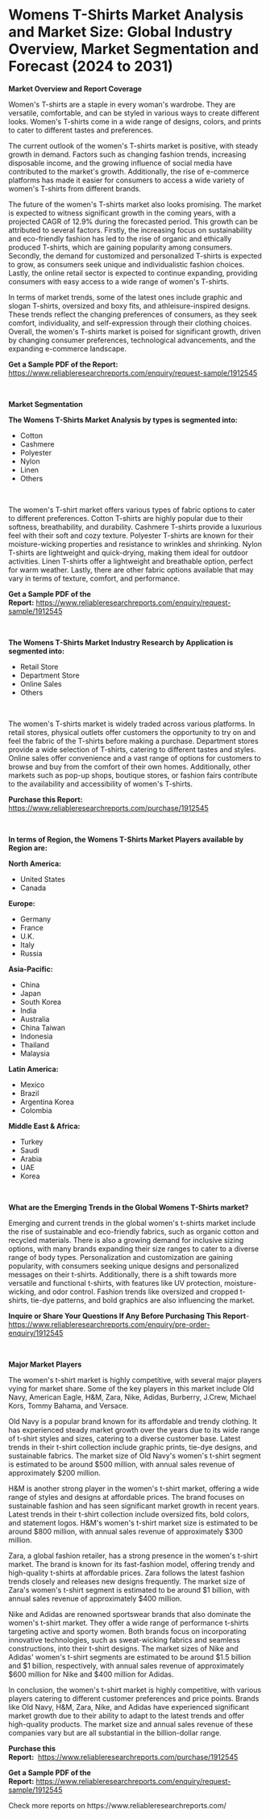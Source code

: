 <p><h1>Womens T-Shirts Market Analysis and Market Size: Global Industry Overview, Market Segmentation and Forecast (2024 to 2031)</h1></p><p><strong>Market Overview and Report Coverage</strong></p>
<p><p>Women's T-shirts are a staple in every woman's wardrobe. They are versatile, comfortable, and can be styled in various ways to create different looks. Women's T-shirts come in a wide range of designs, colors, and prints to cater to different tastes and preferences.</p><p>The current outlook of the women's T-shirts market is positive, with steady growth in demand. Factors such as changing fashion trends, increasing disposable income, and the growing influence of social media have contributed to the market's growth. Additionally, the rise of e-commerce platforms has made it easier for consumers to access a wide variety of women's T-shirts from different brands.</p><p>The future of the women's T-shirts market also looks promising. The market is expected to witness significant growth in the coming years, with a projected CAGR of 12.9% during the forecasted period. This growth can be attributed to several factors. Firstly, the increasing focus on sustainability and eco-friendly fashion has led to the rise of organic and ethically produced T-shirts, which are gaining popularity among consumers. Secondly, the demand for customized and personalized T-shirts is expected to grow, as consumers seek unique and individualistic fashion choices. Lastly, the online retail sector is expected to continue expanding, providing consumers with easy access to a wide range of women's T-shirts.</p><p>In terms of market trends, some of the latest ones include graphic and slogan T-shirts, oversized and boxy fits, and athleisure-inspired designs. These trends reflect the changing preferences of consumers, as they seek comfort, individuality, and self-expression through their clothing choices. Overall, the women's T-shirts market is poised for significant growth, driven by changing consumer preferences, technological advancements, and the expanding e-commerce landscape.</p></p>
<p><strong>Get a Sample PDF of the Report:</strong> <a href="https://www.reliableresearchreports.com/enquiry/request-sample/1912545">https://www.reliableresearchreports.com/enquiry/request-sample/1912545</a></p>
<p>&nbsp;</p>
<p><strong>Market Segmentation</strong></p>
<p><strong>The Womens T-Shirts Market Analysis by types is segmented into:</strong></p>
<p><ul><li>Cotton</li><li>Cashmere</li><li>Polyester</li><li>Nylon</li><li>Linen</li><li>Others</li></ul></p>
<p>&nbsp;</p>
<p><p>The women's T-shirt market offers various types of fabric options to cater to different preferences. Cotton T-shirts are highly popular due to their softness, breathability, and durability. Cashmere T-shirts provide a luxurious feel with their soft and cozy texture. Polyester T-shirts are known for their moisture-wicking properties and resistance to wrinkles and shrinking. Nylon T-shirts are lightweight and quick-drying, making them ideal for outdoor activities. Linen T-shirts offer a lightweight and breathable option, perfect for warm weather. Lastly, there are other fabric options available that may vary in terms of texture, comfort, and performance.</p></p>
<p><strong>Get a Sample PDF of the Report:</strong>&nbsp;<a href="https://www.reliableresearchreports.com/enquiry/request-sample/1912545">https://www.reliableresearchreports.com/enquiry/request-sample/1912545</a></p>
<p>&nbsp;</p>
<p><strong>The Womens T-Shirts Market Industry Research by Application is segmented into:</strong></p>
<p><ul><li>Retail Store</li><li>Department Store</li><li>Online Sales</li><li>Others</li></ul></p>
<p>&nbsp;</p>
<p><p>The women's T-shirts market is widely traded across various platforms. In retail stores, physical outlets offer customers the opportunity to try on and feel the fabric of the T-shirts before making a purchase. Department stores provide a wide selection of T-shirts, catering to different tastes and styles. Online sales offer convenience and a vast range of options for customers to browse and buy from the comfort of their own homes. Additionally, other markets such as pop-up shops, boutique stores, or fashion fairs contribute to the availability and accessibility of women's T-shirts.</p></p>
<p><strong>Purchase this Report:</strong>&nbsp; <a href="https://www.reliableresearchreports.com/purchase/1912545">https://www.reliableresearchreports.com/purchase/1912545</a></p>
<p>&nbsp;</p>
<p><strong>In terms of Region, the Womens T-Shirts Market Players available by Region are:</strong></p>
<p>
    <p> <strong> North America: </strong>
        <ul>
            <li>United States</li>
            <li>Canada</li>
        </ul>
        </p> 
    <p> <strong> Europe: </strong>
        <ul>
            <li>Germany</li>
            <li>France</li>
            <li>U.K.</li>
            <li>Italy</li>
            <li>Russia</li>
        </ul>
        </p> 
    <p> <strong> Asia-Pacific: </strong>
        <ul>
            <li>China</li>
            <li>Japan</li>
            <li>South Korea</li>
            <li>India</li>
            <li>Australia</li>
            <li>China Taiwan</li>
            <li>Indonesia</li>
            <li>Thailand</li>
            <li>Malaysia</li>
        </ul>
        </p> 
    <p> <strong> Latin America: </strong>
        <ul>
            <li>Mexico</li>
            <li>Brazil</li>
            <li>Argentina Korea</li>
            <li>Colombia</li>
        </ul>
        </p> 
    <p> <strong> Middle East & Africa: </strong>
        <ul>
            <li>Turkey</li>
            <li>Saudi</li>
            <li>Arabia</li>
            <li>UAE</li>
            <li>Korea</li>
        </ul>
    </p>
    </p>
<p>&nbsp;</p>
<p><strong>What are the Emerging Trends in the Global Womens T-Shirts market?</strong></p>
<p><p>Emerging and current trends in the global women's t-shirts market include the rise of sustainable and eco-friendly fabrics, such as organic cotton and recycled materials. There is also a growing demand for inclusive sizing options, with many brands expanding their size ranges to cater to a diverse range of body types. Personalization and customization are gaining popularity, with consumers seeking unique designs and personalized messages on their t-shirts. Additionally, there is a shift towards more versatile and functional t-shirts, with features like UV protection, moisture-wicking, and odor control. Fashion trends like oversized and cropped t-shirts, tie-dye patterns, and bold graphics are also influencing the market.</p></p>
<p><strong>Inquire or Share Your Questions If Any Before Purchasing This Report</strong>- <a href="https://www.reliableresearchreports.com/enquiry/pre-order-enquiry/1912545">https://www.reliableresearchreports.com/enquiry/pre-order-enquiry/1912545</a></p>
<p>&nbsp;</p>
<p><strong>Major Market Players</strong></p>
<p><p>The women's t-shirt market is highly competitive, with several major players vying for market share. Some of the key players in this market include Old Navy, American Eagle, H&M, Zara, Nike, Adidas, Burberry, J.Crew, Michael Kors, Tommy Bahama, and Versace.</p><p>Old Navy is a popular brand known for its affordable and trendy clothing. It has experienced steady market growth over the years due to its wide range of t-shirt styles and sizes, catering to a diverse customer base. Latest trends in their t-shirt collection include graphic prints, tie-dye designs, and sustainable fabrics. The market size of Old Navy's women's t-shirt segment is estimated to be around $500 million, with annual sales revenue of approximately $200 million.</p><p>H&M is another strong player in the women's t-shirt market, offering a wide range of styles and designs at affordable prices. The brand focuses on sustainable fashion and has seen significant market growth in recent years. Latest trends in their t-shirt collection include oversized fits, bold colors, and statement logos. H&M's women's t-shirt market size is estimated to be around $800 million, with annual sales revenue of approximately $300 million.</p><p>Zara, a global fashion retailer, has a strong presence in the women's t-shirt market. The brand is known for its fast-fashion model, offering trendy and high-quality t-shirts at affordable prices. Zara follows the latest fashion trends closely and releases new designs frequently. The market size of Zara's women's t-shirt segment is estimated to be around $1 billion, with annual sales revenue of approximately $400 million.</p><p>Nike and Adidas are renowned sportswear brands that also dominate the women's t-shirt market. They offer a wide range of performance t-shirts targeting active and sporty women. Both brands focus on incorporating innovative technologies, such as sweat-wicking fabrics and seamless constructions, into their t-shirt designs. The market sizes of Nike and Adidas' women's t-shirt segments are estimated to be around $1.5 billion and $1 billion, respectively, with annual sales revenue of approximately $600 million for Nike and $400 million for Adidas.</p><p>In conclusion, the women's t-shirt market is highly competitive, with various players catering to different customer preferences and price points. Brands like Old Navy, H&M, Zara, Nike, and Adidas have experienced significant market growth due to their ability to adapt to the latest trends and offer high-quality products. The market size and annual sales revenue of these companies vary but are all substantial in the billion-dollar range.</p></p>
<p><strong>Purchase this Report:</strong>&nbsp;&nbsp;<a href="https://www.reliableresearchreports.com/purchase/1912545">https://www.reliableresearchreports.com/purchase/1912545</a></p>
<p></p>
<p><strong>Get a Sample PDF of the Report:</strong>&nbsp;<a href="https://www.reliableresearchreports.com/enquiry/request-sample/1912545">https://www.reliableresearchreports.com/enquiry/request-sample/1912545</a></p>
<p>Check more reports on https://www.reliableresearchreports.com/</p>